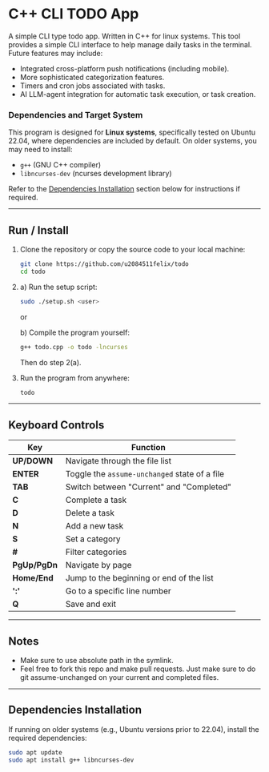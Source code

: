 # C++ CLI TODO App

A simple CLI type todo app. Written in C++ for linux systems. This tool provides a simple CLI interface to help manage daily tasks in the terminal. Future features may include:
- Integrated cross-platform push notifications (including mobile).
- More sophisticated categorization features.
- Timers and cron jobs associated with tasks.
- AI LLM-agent integration for automatic task execution, or task creation.

### Dependencies and Target System
This program is designed for **Linux systems**, specifically tested on Ubuntu 22.04, where dependencies are included by default. On older systems, you may need to install:
- `g++` (GNU C++ compiler)
- `libncurses-dev` (ncurses development library)

Refer to the [Dependencies Installation](#dependencies-installation) section below for instructions if required.

---

## Run / Install

1. Clone the repository or copy the source code to your local machine:
   ```bash
   git clone https://github.com/u2084511felix/todo
   cd todo 
   ```

2. 
   a) Run the setup script:
   ```bash
   sudo ./setup.sh <user>
   ```

   or

   b) Compile the program yourself:
   ```bash
   g++ todo.cpp -o todo -lncurses                                                                                          
   ```
   Then do step 2(a).

3. Run the program from anywhere:
   ```bash
   todo
   ```

---

## Keyboard Controls

| Key             | Function                                        |
|-----------------|------------------------------------------------|
| **UP/DOWN**     | Navigate through the file list                 |
| **ENTER**       | Toggle the `assume-unchanged` state of a file  |
| **TAB**         | Switch between "Current" and "Completed"       |
| **C**           | Complete a task                               |
| **D**           | Delete a task                                 |
| **N**           | Add a new task                                |
| **S**           | Set a category                                |
| **#**           | Filter categories                             |
| **PgUp/PgDn**   | Navigate by page                              |
| **Home/End**    | Jump to the beginning or end of the list       |
| **':<num>'**    | Go to a specific line number                  |
| **Q**           | Save and exit                                 |

---

## Notes

- Make sure to use absolute path in the symlink. 
- Feel free to fork this repo and make pull requests. Just make sure to do git assume-unchanged on your current and completed files.

---

## Dependencies Installation
If running on older systems (e.g., Ubuntu versions prior to 22.04), install the required dependencies:

```bash
sudo apt update
sudo apt install g++ libncurses-dev
```
